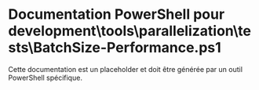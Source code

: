 # Documentation PowerShell pour development\tools\parallelization\tests\BatchSize-Performance.ps1

Cette documentation est un placeholder et doit être générée par un outil PowerShell spécifique.
